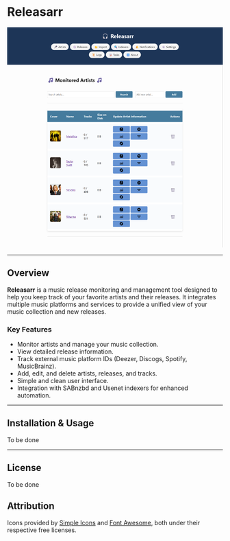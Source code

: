 # Releasarr

<p align="center">
  <img src="/logo/cover.png" alt="Releasarr Cover" width="600" />
</p>

---

## Overview

**Releasarr** is a music release monitoring and management tool designed to help you keep track of your favorite artists and their releases. It integrates multiple music platforms and services to provide a unified view of your music collection and new releases.

### Key Features

- Monitor artists and manage your music collection.
- View detailed release information.
- Track external music platform IDs (Deezer, Discogs, Spotify, MusicBrainz).
- Add, edit, and delete artists, releases, and tracks.
- Simple and clean user interface.
- Integration with SABnzbd and Usenet indexers for enhanced automation.

---

## Installation & Usage

To be done

---

## License

To be done

## Attribution

Icons provided by [Simple Icons](https://simpleicons.org/) and [Font Awesome](https://fontawesome.com/), both under their respective free licenses.
